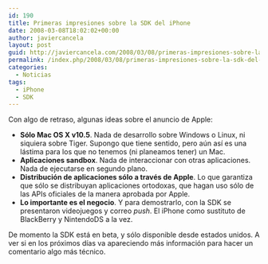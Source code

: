 ```yaml
---
id: 190
title: Primeras impresiones sobre la SDK del iPhone
date: 2008-03-08T18:02:02+00:00
author: javiercancela
layout: post
guid: http://javiercancela.com/2008/03/08/primeras-impresiones-sobre-la-sdk-del-iphone/
permalink: /index.php/2008/03/08/primeras-impresiones-sobre-la-sdk-del-iphone/
categories:
  - Noticias
tags:
  - iPhone
  - SDK
---
```

Con algo de retraso, algunas ideas sobre el anuncio de Apple:

  * **Sólo Mac OS X v10.5**. Nada de desarrollo sobre Windows o Linux, ni siquiera sobre Tiger. Supongo que tiene sentido, pero aún así es una lástima para los que no tenemos (ni planeamos tener) un Mac.
  * **Aplicaciones sandbox**. Nada de interaccionar con otras aplicaciones. Nada de ejecutarse en segundo plano.
  * **Distribución de aplicaciones sólo a través de Apple**. Lo que garantiza que sólo se distribuyan aplicaciones ortodoxas, que hagan uso sólo de las APIs oficiales de la manera aprobada por Apple.
  * **Lo importante es el negocio**. Y para demostrarlo, con la SDK se presentaron videojuegos y correo _push_. El iPhone como sustituto de BlackBerry y NintendoDS a la vez.

De momento la SDK está en beta, y sólo disponible desde estados unidos. A ver si en los próximos días va apareciendo más información para hacer un comentario algo más técnico.